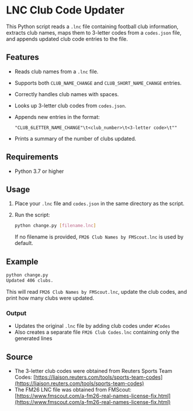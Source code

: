 # LNC Club Code Updater

This Python script reads a `.lnc` file containing football club information, extracts club names, maps them to 3-letter codes from a `codes.json` file, and appends updated club code entries to the file.

## Features

* Reads club names from a `.lnc` file.
* Supports both `CLUB_NAME_CHANGE` and `CLUB_SHORT_NAME_CHANGE` entries.
* Correctly handles club names with spaces.
* Looks up 3-letter club codes from `codes.json`.
* Appends new entries in the format:

  ```
  "CLUB_6LETTER_NAME_CHANGE"\t<club_number>\t<3-letter code>\t""
  ```
* Prints a summary of the number of clubs updated.

## Requirements

* Python 3.7 or higher

## Usage

1. Place your `.lnc` file and `codes.json` in the same directory as the script.
2. Run the script:

   ```bash
   python change.py [filename.lnc]
   ```

   If no filename is provided, `FM26 Club Names by FMScout.lnc` is used by default.

## Example

```bash
python change.py
Updated 406 clubs.
```

This will read `FM26 Club Names by FMScout.lnc`, update the club codes, and print how many clubs were updated.

### Output

- Updates the original `.lnc` file by adding club codes under `#Codes`
- Also creates a separate file `FM26 Club Codes.lnc` containing only the generated lines

## Source

* The 3-letter club codes were obtained from Reuters Sports Team Codes:
  [https://liaison.reuters.com/tools/sports-team-codes](https://liaison.reuters.com/tools/sports-team-codes)
* The FM26 LNC file was obtained from FMScout:
  [https://www.fmscout.com/a-fm26-real-names-license-fix.html](https://www.fmscout.com/a-fm26-real-names-license-fix.html)
